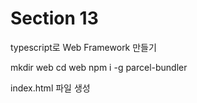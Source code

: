 # Section 13

typescript로 Web Framework 만들기

mkdir web
cd web
npm i -g parcel-bundler

index.html 파일 생성
